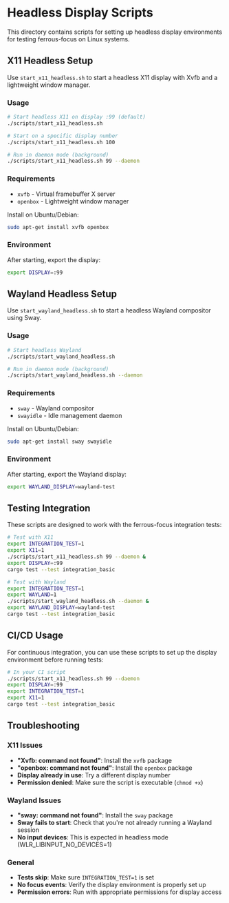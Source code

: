 # Headless Display Scripts

This directory contains scripts for setting up headless display environments for testing ferrous-focus on Linux systems.

## X11 Headless Setup

Use `start_x11_headless.sh` to start a headless X11 display with Xvfb and a lightweight window manager.

### Usage

```bash
# Start headless X11 on display :99 (default)
./scripts/start_x11_headless.sh

# Start on a specific display number
./scripts/start_x11_headless.sh 100

# Run in daemon mode (background)
./scripts/start_x11_headless.sh 99 --daemon
```

### Requirements

-   `xvfb` - Virtual framebuffer X server
-   `openbox` - Lightweight window manager

Install on Ubuntu/Debian:

```bash
sudo apt-get install xvfb openbox
```

### Environment

After starting, export the display:

```bash
export DISPLAY=:99
```

## Wayland Headless Setup

Use `start_wayland_headless.sh` to start a headless Wayland compositor using Sway.

### Usage

```bash
# Start headless Wayland
./scripts/start_wayland_headless.sh

# Run in daemon mode (background)
./scripts/start_wayland_headless.sh --daemon
```

### Requirements

-   `sway` - Wayland compositor
-   `swayidle` - Idle management daemon

Install on Ubuntu/Debian:

```bash
sudo apt-get install sway swayidle
```

### Environment

After starting, export the Wayland display:

```bash
export WAYLAND_DISPLAY=wayland-test
```

## Testing Integration

These scripts are designed to work with the ferrous-focus integration tests:

```bash
# Test with X11
export INTEGRATION_TEST=1
export X11=1
./scripts/start_x11_headless.sh 99 --daemon &
export DISPLAY=:99
cargo test --test integration_basic

# Test with Wayland
export INTEGRATION_TEST=1
export WAYLAND=1
./scripts/start_wayland_headless.sh --daemon &
export WAYLAND_DISPLAY=wayland-test
cargo test --test integration_basic
```

## CI/CD Usage

For continuous integration, you can use these scripts to set up the display environment before running tests:

```bash
# In your CI script
./scripts/start_x11_headless.sh 99 --daemon
export DISPLAY=:99
export INTEGRATION_TEST=1
export X11=1
cargo test --test integration_basic
```

## Troubleshooting

### X11 Issues

-   **"Xvfb: command not found"**: Install the `xvfb` package
-   **"openbox: command not found"**: Install the `openbox` package
-   **Display already in use**: Try a different display number
-   **Permission denied**: Make sure the script is executable (`chmod +x`)

### Wayland Issues

-   **"sway: command not found"**: Install the `sway` package
-   **Sway fails to start**: Check that you're not already running a Wayland session
-   **No input devices**: This is expected in headless mode (WLR_LIBINPUT_NO_DEVICES=1)

### General

-   **Tests skip**: Make sure `INTEGRATION_TEST=1` is set
-   **No focus events**: Verify the display environment is properly set up
-   **Permission errors**: Run with appropriate permissions for display access
